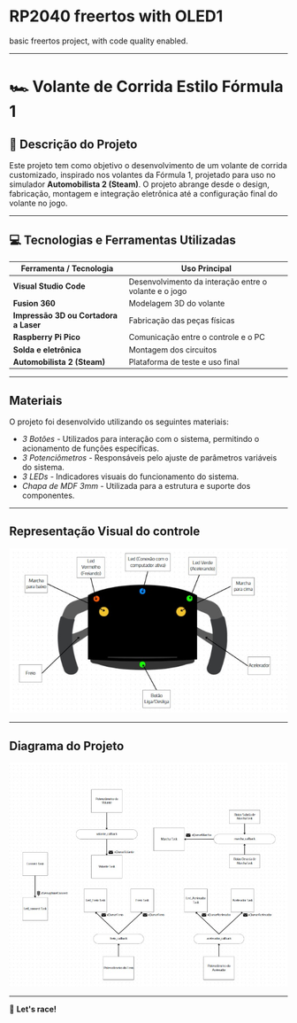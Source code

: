 # RP2040 freertos with OLED1

basic freertos project, with code quality enabled.

---

# 🏎️ Volante de Corrida Estilo Fórmula 1

## 🎯 Descrição do Projeto

Este projeto tem como objetivo o desenvolvimento de um volante de corrida customizado, inspirado nos volantes da Fórmula 1, projetado para uso no simulador **Automobilista 2 (Steam)**. O projeto abrange desde o design, fabricação, montagem e integração eletrônica até a configuração final do volante no jogo.

---

## 💻 Tecnologias e Ferramentas Utilizadas

| Ferramenta / Tecnologia | Uso Principal |
|-------------------------|--------------|
| **Visual Studio Code** | Desenvolvimento da interação entre o volante e o jogo |
| **Fusion 360** | Modelagem 3D do volante |
| **Impressão 3D ou Cortadora a Laser** | Fabricação das peças físicas |
| **Raspberry Pi Pico** | Comunicação entre o controle e o PC |
| **Solda e eletrônica** | Montagem dos circuitos |
| **Automobilista 2 (Steam)** | Plataforma de teste e uso final |

---

## Materiais

O projeto foi desenvolvido utilizando os seguintes materiais:

- *3 Botões* - Utilizados para interação com o sistema, permitindo o acionamento de funções específicas.
- *3 Potenciômetros* - Responsáveis pelo ajuste de parâmetros variáveis do sistema.
- *3 LEDs* - Indicadores visuais do funcionamento do sistema.
- *Chapa de MDF 3mm* - Utilizada para a estrutura e suporte dos componentes.

---

## Representação Visual do controle

![Render do volante](imgs/Esquema_volante.jpeg)

---

## Diagrama do Projeto

![Render do volante](imgs/diagrama.jpeg)

---

🏁 **Let's race!**

